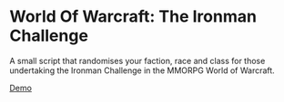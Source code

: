 World Of Warcraft: The Ironman Challenge
=======================================

A small script that randomises your faction, race and class for those undertaking the Ironman Challenge in the MMORPG World of Warcraft.

[Demo](https://f9eb52f62aca8eb40c397f19de441c636c4de191.googledrive.com/host/0B7__tNNdUBB6RTcwZ3YxcjE3LVE/)
